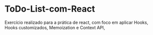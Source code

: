 # ToDo-List-com-React
Exercício realizado para a prática de react, com foco em aplicar Hooks, Hooks customizados, Memoization e Context API,
